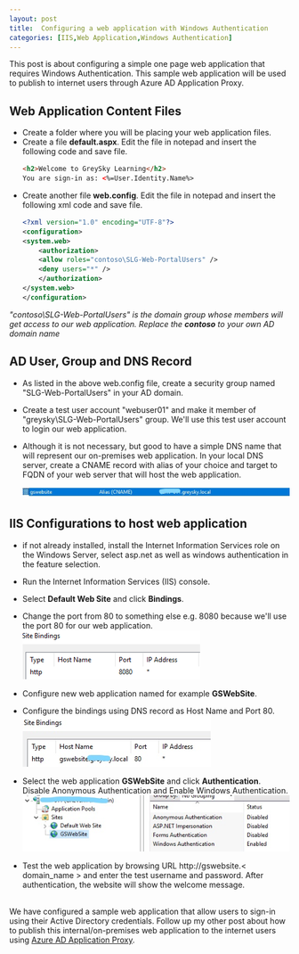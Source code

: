 ```yaml
---
layout: post
title:  Configuring a web application with Windows Authentication
categories: [IIS,Web Application,Windows Authentication]
---
```

This post is about configuring a simple one page web application that requires Windows Authentication. This sample web application will be used to publish to internet users through Azure AD Application Proxy.

## Web Application Content Files

- Create a folder where you will be placing your web application files. 
- Create a file **default.aspx**. Edit the file in notepad and insert the following code and save file.
    ```html
    <h2>Welcome to GreySky Learning</h2>
    You are sign-in as: <%=User.Identity.Name%>
    ```
- Create another file **web.config**. Edit the file in notepad and insert the following xml code and save file.
    ```xml
    <?xml version="1.0" encoding="UTF-8"?>
    <configuration>
    <system.web>
        <authorization>
        <allow roles="contoso\SLG-Web-PortalUsers" />
        <deny users="*" />
        </authorization>
    </system.web>
    </configuration>
    ```

*"contoso\SLG-Web-PortalUsers" is the domain group whose members will get access to our web application. Replace the **contoso** to your own AD domain name*

## AD User, Group and DNS Record

- As listed in the above web.config file, create a security group named "SLG-Web-PortalUsers" in your AD domain.

- Create a test user account "webuser01" and make it member of "greysky\SLG-Web-PortalUsers" group. We'll use this test user account to login our web application.

- Although it is not necessary, but good to have a simple DNS name that will represent our on-premises web application. In your local DNS server, create a CNAME record with alias of your choice and target to FQDN of your web server that will host the web application.

    ![](/images/aadap/webapp_dns_cname.jpg)

## IIS Configurations to host web application

- if not already installed, install the Internet Information Services role on the Windows Server, select asp.net as well as windows authentication in the feature selection.

- Run the Internet Information Services (IIS) console.
- Select **Default Web Site** and click **Bindings**.
- Change the port from 80 to something else e.g. 8080 because we'll use the port 80 for our web application.
    ![](/images/aadap/webapp_defaultsite_port.png)

- Configure new web application named for example **GSWebSite**.
- Configure the bindings using DNS record as Host Name and Port 80.
    ![](/images/aadap/webapp_webapp_port.jpg)

- Select the web application **GSWebSite** and click **Authentication**. Disable Anonymous Authentication and Enable Windows Authentication.
    ![](/images/aadap/webapp_webapp_auth.jpg)

- Test the web application by browsing URL http://gswebsite.< domain_name > and enter the test username and password. After authentication, the website will show the welcome message.

<br/>
We have configured a sample web application that allow users to sign-in using their Active Directory credentials. 
Follow up my other post about how to publish this internal/on-premises web application to the internet users using <a href="https://shahbaz-ahmad.github.io/azure-application-proxy/" target="_blank">Azure AD Application Proxy</a>.

<br/>